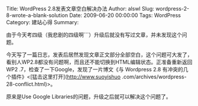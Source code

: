 Title: WordPress 2.8发表文章空白解决办法
Author: alswl
Slug: wordpress-2-8-wrote-a-blank-solution
Date: 2009-06-20 00:00:00
Tags: WordPress
Category: 建站心得
Summary: 

由于今天考四级（我悲剧的四级啊```）升级后就没有写过文章，并未发现这个问题。

今天写了一篇日志，发表后居然发现文章正文部分全部空白，这个问题可大发了，看别人WP2.8都没有问题啊，而且还不能切换到HTML编辑状态。正准备重新返回WP2
.7，检查了一下Google，发现了一片博文《与 Wordpress 2.8 有冲突的几个插件》<[猛击这里打开](http://www.suoyishuo
.com/archives/wordpress-28-conflict.html)>。

原来是Use Google Libraries的问题，升级之后就可以解决这个问题了。

